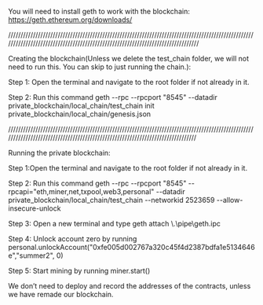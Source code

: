 You will need to install geth to work with the blockchain:
https://geth.ethereum.org/downloads/

////////////////////////////////////////////////////////////////////////////////////////////////////////////////////////////////////////////////////////////////////////////////

Creating the blockchain(Unless we delete the test_chain folder, we will not need to run this. You can skip to just running the chain.):

Step 1: Open the terminal and navigate to the root folder if not already in it.

Step 2: Run this command 
geth --rpc --rpcport "8545" --datadir private_blockchain/local_chain/test_chain init private_blockchain/local_chain/genesis.json

///////////////////////////////////////////////////////////////////////////////////////////////////////////////////////////////////////////////////////////////////////////////

Running the private blockchain: 

Step 1:Open the terminal and navigate to the root folder if not already in it.

Step 2: Run this command 
geth --rpc --rpcport "8545"  --rpcapi="eth,miner,net,txpool,web3,personal"  --datadir private_blockchain/local_chain/test_chain --networkid 2523659 --allow-insecure-unlock

Step 3: Open a new terminal and type 
geth attach \\.\pipe\geth.ipc

Step 4: Unlock account zero by running 
personal.unlockAccount("0xfe005d002767a320c45f4d2387bdfa1e5134646e","summer2", 0)

Step 5: Start mining by running 
miner.start()


We don’t need to deploy and record the addresses of the contracts, unless we have remade our blockchain.
